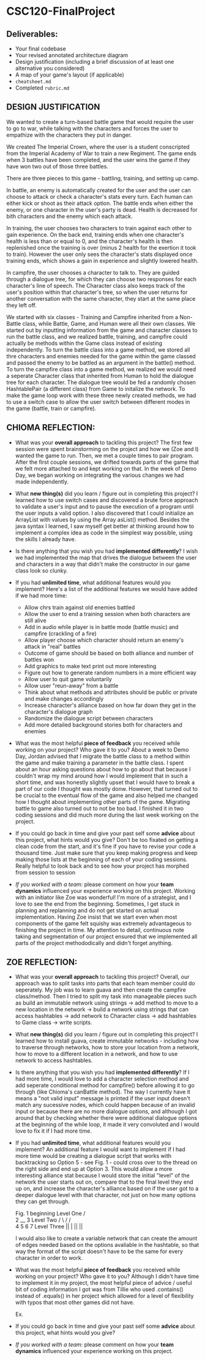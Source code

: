# CSC120-FinalProject

## Deliverables:
 - Your final codebase
 - Your revised annotated architecture diagram
 - Design justification (including a brief discussion of at least one alternative you considered)
 - A map of your game's layout (if applicable)
 - `cheatsheet.md`
 - Completed `rubric.md`

## DESIGN JUSTIFICATION
We wanted to create a turn-based battle game that would require the user to go to war, while talking with the characters and forces the user to empathize with the characters they put in danger.

We created The Imperial Crown, where the user is a student conscripted from the Imperial Academy of War to train a new Regiment. The game ends when 3 battles have been completed, and the user wins the game if they have won two out of those three battles.

There are three pieces to this game - battling, training, and setting up camp.

In battle, an enemy is automatically created for the user and the user can choose to attack or check a character's stats every turn. Each human can either kick or shoot as their attack option. The battle ends when either the enemy, or one character in the user's party is dead. Health is decreased for bith characters and the enemy which each attack.

In training, the user chooses two characters to train against each other to gain experience. On the back end, training ends when one character's health is less than or equal to 0, and the character's health is then replenished once the training is over (minus 2 health for the exertion it took to train). However the user only sees the character's stats displayed once training ends, which shows a gain in experience and slightly lowered health.

In campfire, the user chooses a character to talk to. They are guided through a dialogue tree, for which they can choose two responses for each character's line of speech. The Character class also keeps track of the user's position within that character's tree, so when the user returns for another conversation with the same character, they start at the same place they left off.

We started with six classes - Training and Campfire inherited from a Non-Battle class, while Battle, Game, and Human were all their own classes. We started out by inputting information from the game and character classes to run the battle class, and we realized battle, training, and campfire could actually be methods within the Game class instead of existing independently. To turn the battle class into a game method, we stored all thre characters and enemies needed for the game within the game classed and passed the enemy to be battled as an argument in the battle() method. To turn the campfire class into a game method, we realized we would need a seperate Character class that inherited from Human to hold the dialogue tree for each character. The dialogue tree would be fed a randomly chosen HashtablePair (a different class) from Game to initalize the network. To make the game loop work with these three newly created methods, we had to use a switch case to allow the user switch between different modes in the game (battle, train or campfire).


## CHIOMA REFLECTION:
 - What was your **overall approach** to tackling this project?
 The first few session were spent brainstorming on the project and how we (Zoe and I) wanted the game to run. Then, we met a couple times to pair program. After the first couple sessions, we drifted towards parts of the game that we felt more attached to and kept working on that. In the week of Demo Day, we began working on integrating the various changes we had made independently.
 - What **new thing(s)** did you learn / figure out in completing this project?
 I learned how to use switch cases and discovered a brute force approach to validate a user's input and to pause the execution of a program until the user inputs a valid option. I also discovered that I could initialize an ArrayList with values by using the Array asList() method. Besides the java syntax I learned, I saw myself get better at thinking around how to implement a complex idea as code in the simplest way possible, using the skills I already have.
 - Is there anything that you wish you had **implemented differently**?
 I wish we had implemented the map that drives the dialogue between the user and characters in a way that didn't make the constructor in our game class look so clunky. 
 - If you had **unlimited time**, what additional features would you implement?
 Here's a list of the additional features we would have added if we had more time: 
    - Allow chrs train against old enemies battled
    - Allow the user to end a training session when both characters are still alive
    - Add in audio while player is in battle mode (battle music) and campfire (crackling of a fire)
    - Allow player choose which character should return an enemy's attack in "real" battles
    - Outcome of game should be based on both alliance and number of battles won
    - Add graphics to make text print out more interesting
    - Figure out how to generate random numbers in a more efficient way
    - Allow user to quit game voluntarily
    - Allow user "reun-away" from a battle
    - Think about what methods and attributes should be public or private and make changes accordingly
    - Increase character's alliance based on how far down they get in the character's dialogue graph
    - Randomize the dialogue script between characters
    - Add more detailed background stories both for characters and enemies

 - What was the most helpful **piece of feedback** you received while working on your project? Who gave it to you?
About a week to Demo Day, Jordan advised that I migrate the battle class to a method within the game and make training a parameter in the battle class. I spent about an hour asking questions about how to go about that because I couldn't wrap my mind around how I would implement that in such a short time, and was honestly slightly upset that I would have to break a part of our code I thought was mostly donw. However, that turned out to be crucial to the eventual flow of the game and also helped me changed how I thought about implementing other parts of the game. Migrating battle to game also turned out to not be too bad. I finished it in two coding sessions and did much more during the last week working on the project. 

 - If you could go back in time and give your past self some **advice** about this project, what hints would you give?
 Don't be too fixated on getting a clean code from the start, and it's fine if you have to revise your code a thousand time. Just make sure that you keep making progress and keep making those lists at the beginning of each of your coding sessions. Really helpful to look back and to see how your project has morphed from session to session
 - _If you worked with a team:_ please comment on how your **team dynamics** influenced your experience working on this project.
Working with an initiator like Zoe was wonderful! I'm more of a strategist, and I love to see the end from the beginning. Sometimes, I get stuck in planning and replanning and do not get started on actual implementation. Having Zoe insist that we start even when most components of the game felt squishy was extremely advantageous to finishing the project in time. My attention to detail, continuous note taking and segmentation of our project ensured that we implemented all parts of the project methododically and didn't forget anything.

## ZOE REFLECTION:
 - What was your **overall approach** to tackling this project?
    Overall, our approach was to split tasks into parts that each team member could do seperately. My job was to learn guava and then create the campfire class/method. Then I tried to split my task into manageable pieces such as build an immutable network using strings -> add method to move to a new location in the network -> build a network using strings that can access hashtables -> add network to Character class -> add hashtables to Game class -> write scripts.

 - What **new thing(s)** did you learn / figure out in completing this project?
    I learned how to install guava, create immutable networks - including how to traverse through networks, how to store your location from a network, how to move to a different location in a network, and how to use network to access hashtables.
    
 - Is there anything that you wish you had **implemented differently**?
    If I had more time, I would love to add a character selection method and add seperate conditional method for campfire() before allowing it to go through (like Chioma's canBattle method). The way I currently have it means a "not valid input" message is printed if the user input doesn't match any sucessive nodes, which could happen because of an invalid input or because there are no more dialogue options, and although I got around that by checking whether there were additional dialogue options at the beginning of the while loop, it made it very convoluted and I would love to fix it if I had more time.

 - If you had **unlimited time**, what additional features would you implement?
    An additional feature I would want to implement if I had more time would be creating a dialogue script that works with backtracking so Option 5 - see Fig. 1 - could cross over to the thread on the right side and end up at Option 3. This would allow a more interesting alliance stat because I would store the initial "level" of the network the user starts out on, compare that to the final level they end up on, and increase the character's alliance based on if the user got to a deeper dialogue level with that character, not just on how many options they can get through.

    Fig. 1
     beginning         Level One
       /    \
      2   __ 3         Level Two
     / \ /  / \
     4 5    6 7        Level Three
    || |   || ||

    I would also like to create a variable network that can create the amount of edges needed based on the options avaliable in the hashtable, so that way the format of the script doesn't have to be the same for every character in order to work.

 - What was the most helpful **piece of feedback** you received while working on your project? Who gave it to you?
    Although I didn't have time to implement it in my project, the most helpful piece of advice / useful bit of coding information I got was from Tillie who used .contains() instead of .equals() in her project which allowed for a level of flexibility with typos that most other games did not have.

    Ex. 

 - If you could go back in time and give your past self some **advice** about this project, what hints would you give?
    
 - _If you worked with a team:_ please comment on how your **team dynamics** influenced your experience working on this project.
    